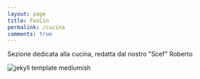 ```yaml
---
layout: page
title: FasCin
permalink: /cucina
comments: true
---
```


<div class="row justify-content-between">
<div class="col-md-8 pr-5">

<p>Sezione dedicata alla cucina, redatta dal nostro "Scef" Roberto</p>

<p class="mb-5"><img class="shadow-lg" src="{{site.baseurl}}/assets/images/mediumish-jekyll-template.png" alt="jekyll template mediumish" /></p>





</div>

<div class="col-md-4">


</div>
</div>
</div>
